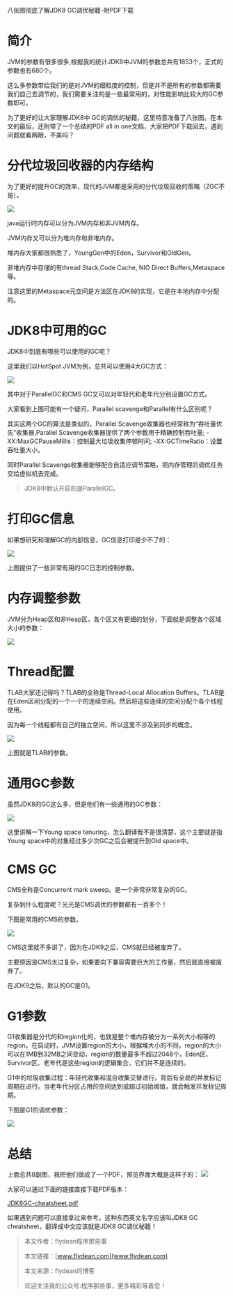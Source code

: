 八张图彻底了解JDK8 GC调优秘籍-附PDF下载

# 简介

JVM的参数有很多很多,根据我的统计JDK8中JVM的参数总共有1853个，正式的参数也有680个。

这么多参数带给我们的是对JVM的细粒度的控制，但是并不是所有的参数都需要我们自己去调节的，我们需要关注的是一些最常用的，对性能影响比较大的GC参数即可。

为了更好的让大家理解JDK8中 GC的调优的秘籍，这里特意准备了八张图。在本文的最后，还附带了一个总结的PDF all in one文档，大家把PDF下载回去，遇到问题就看两眼，不美吗？

# 分代垃圾回收器的内存结构

为了更好的提升GC的效率，现代的JVM都是采用的分代垃圾回收的策略（ZGC不是）。

![](https://img-blog.csdnimg.cn/20200622111543500.png?x-oss-process=image/watermark,type_ZmFuZ3poZW5naGVpdGk,shadow_0,text_aHR0cDovL3d3dy5mbHlkZWFuLmNvbQ==,size_35,color_8F8F8F,t_70)

java运行时内存可以分为JVM内存和非JVM内存。

JVM内存又可以分为堆内存和非堆内存。

堆内存大家都很熟悉了，YoungGen中的Eden，Survivor和OldGen。

非堆内存中存储的有thread Stack,Code Cache, NIO Direct Buffers,Metaspace等。

注意这里的Metaspace元空间是方法区在JDK8的实现，它是在本地内存中分配的。

# JDK8中可用的GC

JDK8中到底有哪些可以使用的GC呢？

这里我们以HotSpot JVM为例，总共可以使用4大GC方式：

![](https://img-blog.csdnimg.cn/20200622112250706.png?x-oss-process=image/watermark,type_ZmFuZ3poZW5naGVpdGk,shadow_0,text_aHR0cDovL3d3dy5mbHlkZWFuLmNvbQ==,size_35,color_8F8F8F,t_70)

其中对于ParallelGC和CMS GC又可以对年轻代和老年代分别设置GC方式。

大家看到上图可能有一个疑问，Parallel scavenge和Parallel有什么区别呢？

其实这两个GC的算法是类似的，Parallel Scavenge收集器也经常称为“吞吐量优先”收集器,Parallel Scavenge收集器提供了两个参数用于精确控制吞吐量; -XX:MaxGCPauseMillis：控制最大垃圾收集停顿时间; -XX:GCTimeRatio：设置吞吐量大小。

同时Parallel Scavenge收集器能够配合自适应调节策略，把内存管理的调优任务交给虚拟机去完成。

> JDK8中默认开启的是ParallelGC。

# 打印GC信息

如果想研究和理解GC的内部信息，GC信息打印是少不了的：

![](https://img-blog.csdnimg.cn/20200622113051176.png?x-oss-process=image/watermark,type_ZmFuZ3poZW5naGVpdGk,shadow_0,text_aHR0cDovL3d3dy5mbHlkZWFuLmNvbQ==,size_35,color_8F8F8F,t_70)

上图提供了一些非常有用的GC日志的控制参数。

# 内存调整参数

JVM分为Heap区和非Heap区，各个区又有更细的划分，下面就是调整各个区域大小的参数：

![](https://img-blog.csdnimg.cn/20200622113221955.png?x-oss-process=image/watermark,type_ZmFuZ3poZW5naGVpdGk,shadow_0,text_aHR0cDovL3d3dy5mbHlkZWFuLmNvbQ==,size_35,color_8F8F8F,t_70)

# Thread配置

TLAB大家还记得吗？TLAB的全称是Thread-Local Allocation Buffers。TLAB是在Eden区间分配的一个一个的连续空间。然后将这些连续的空间分配个各个线程使用。

因为每一个线程都有自己的独立空间，所以这里不涉及到同步的概念。

![](https://img-blog.csdnimg.cn/2020062212135387.png?x-oss-process=image/watermark,type_ZmFuZ3poZW5naGVpdGk,shadow_0,text_aHR0cDovL3d3dy5mbHlkZWFuLmNvbQ==,size_35,color_8F8F8F,t_70)

上图就是TLAB的参数。

# 通用GC参数

虽然JDK8的GC这么多，但是他们有一些通用的GC参数：

![](https://img-blog.csdnimg.cn/20200622121616181.png?x-oss-process=image/watermark,type_ZmFuZ3poZW5naGVpdGk,shadow_0,text_aHR0cDovL3d3dy5mbHlkZWFuLmNvbQ==,size_35,color_8F8F8F,t_70)

这里讲解一下Young space tenuring，怎么翻译我不是很清楚，这个主要就是指Young space中的对象经过多少次GC之后会被提升到Old space中。

# CMS GC

CMS全称是Concurrent mark sweep。是一个非常非常复杂的GC。

复杂到什么程度呢？光光是CMS调优的参数都有一百多个！

下图是常用的CMS的参数。

![](https://img-blog.csdnimg.cn/20200622121812439.png?x-oss-process=image/watermark,type_ZmFuZ3poZW5naGVpdGk,shadow_0,text_aHR0cDovL3d3dy5mbHlkZWFuLmNvbQ==,size_35,color_8F8F8F,t_70)

CMS这里就不多讲了，因为在JDK9之后，CMS就已经被废弃了。

主要原因是CMS太过复杂，如果要向下兼容需要巨大的工作量，然后就直接被废弃了。

在JDK9之后，默认的GC是G1。

# G1参数

G1收集器是分代的和region化的，也就是整个堆内存被分为一系列大小相等的region。在启动时，JVM设置region的大小，根据堆大小的不同，region的大小可以在1MB到32MB之间变动，region的数量最多不超过2048个。Eden区、Survivor区、老年代是这些region的逻辑集合，它们并不是连续的。

G1中的垃圾收集过程：年轻代收集和混合收集交替进行，背后有全局的并发标记周期在进行。当老年代分区占用的空间达到或超过初始阈值，就会触发并发标记周期。

下图是G1的调优参数：

![](https://img-blog.csdnimg.cn/20200622122155457.png?x-oss-process=image/watermark,type_ZmFuZ3poZW5naGVpdGk,shadow_0,text_aHR0cDovL3d3dy5mbHlkZWFuLmNvbQ==,size_35,color_8F8F8F,t_70)

# 总结

上面总共8副图，我把他们做成了一个PDF，预览界面大概是这样子的：
![](https://img-blog.csdnimg.cn/20200622122548169.png?x-oss-process=image/watermark,type_ZmFuZ3poZW5naGVpdGk,shadow_0,text_aHR0cDovL3d3dy5mbHlkZWFuLmNvbQ==,size_35,color_8F8F8F,t_70)

大家可以通过下面的链接直接下载PDF版本：

[JDK8GC-cheatsheet.pdf](https://github.com/ddean2009/www.flydean.com/blob/master/cheatSheet/JDK8GC-cheatsheet.pdf)


如果遇到问题可以直接拿过来参考。这种东西英文名字应该叫JDK8 GC cheatsheet，翻译成中文应该就是JDK8 GC调优秘籍！

> 本文作者：flydean程序那些事
> 
> 本文链接：[www.flydean.com](www.flydean.com)
> 
> 本文来源：flydean的博客
> 
> 欢迎关注我的公众号:程序那些事，更多精彩等着您！



